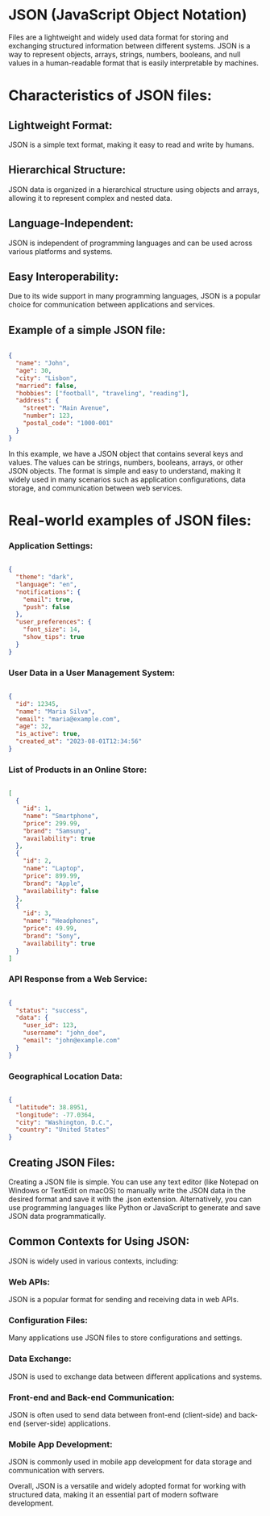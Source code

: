 # JSON (JavaScript Object Notation) 
  Files are a lightweight and widely used data format for storing and exchanging structured information between 
  different systems. JSON is a way to represent objects, arrays, strings, numbers, booleans, and null 
  values in a human-readable format that is easily interpretable by machines.

# Characteristics of JSON files:

## Lightweight Format: 
  JSON is a simple text format, making it easy to read and write by humans.

## Hierarchical Structure: 
  JSON data is organized in a hierarchical structure using objects and arrays, allowing it to represent complex and nested data.

## Language-Independent: 
  JSON is independent of programming languages and can be used across various platforms and systems.

## Easy Interoperability: 
  Due to its wide support in many programming languages, JSON is a popular choice for communication between applications and services.

## Example of a simple JSON file:

```json

{
  "name": "John",
  "age": 30,
  "city": "Lisbon",
  "married": false,
  "hobbies": ["football", "traveling", "reading"],
  "address": {
    "street": "Main Avenue",
    "number": 123,
    "postal_code": "1000-001"
  }
}

```

In this example, we have a JSON object that contains several keys and values. The values can be 
strings, numbers, booleans, arrays, or other JSON objects. The format is simple and easy to 
understand, making it widely used in many scenarios such as application configurations, data storage,
and communication between web services.

# Real-world examples of JSON files:

### Application Settings:
```json

{
  "theme": "dark",
  "language": "en",
  "notifications": {
    "email": true,
    "push": false
  },
  "user_preferences": {
    "font_size": 14,
    "show_tips": true
  }
}

```
### User Data in a User Management System:
```json

{
  "id": 12345,
  "name": "Maria Silva",
  "email": "maria@example.com",
  "age": 32,
  "is_active": true,
  "created_at": "2023-08-01T12:34:56"
}
```

### List of Products in an Online Store:
```json

[
  {
    "id": 1,
    "name": "Smartphone",
    "price": 299.99,
    "brand": "Samsung",
    "availability": true
  },
  {
    "id": 2,
    "name": "Laptop",
    "price": 899.99,
    "brand": "Apple",
    "availability": false
  },
  {
    "id": 3,
    "name": "Headphones",
    "price": 49.99,
    "brand": "Sony",
    "availability": true
  }
]

```
### API Response from a Web Service:
```json

{
  "status": "success",
  "data": {
    "user_id": 123,
    "username": "john_doe",
    "email": "john@example.com"
  }
}
```
### Geographical Location Data:
```json

{
  "latitude": 38.8951,
  "longitude": -77.0364,
  "city": "Washington, D.C.",
  "country": "United States"
}

```
## Creating JSON Files:

Creating a JSON file is simple. You can use any text editor (like Notepad on Windows or TextEdit on macOS) 
to manually write the JSON data in the desired format and save it with the .json extension. 
Alternatively, you can use programming languages like Python or JavaScript to generate and save JSON 
data programmatically.

## Common Contexts for Using JSON:

JSON is widely used in various contexts, including:

### Web APIs: 
  JSON is a popular format for sending and receiving data in web APIs.

### Configuration Files: 
  Many applications use JSON files to store configurations and settings.

### Data Exchange: 
  JSON is used to exchange data between different applications and systems.

### Front-end and Back-end Communication: 
  JSON is often used to send data between front-end (client-side) and back-end (server-side) applications.

### Mobile App Development: 
  JSON is commonly used in mobile app development for data storage and communication with servers.

Overall, JSON is a versatile and widely adopted format for working with structured data, making it an 
essential part of modern software development.
